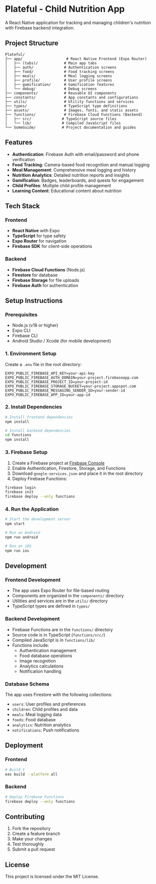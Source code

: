 # Plateful - Child Nutrition App

A React Native application for tracking and managing children's nutrition with Firebase backend integration.

## Project Structure

```
Plateful/
├── app/                    # React Native Frontend (Expo Router)
│   ├── (tabs)/            # Main app tabs
│   ├── auth/              # Authentication screens
│   ├── food/              # Food tracking screens
│   ├── meals/             # Meal logging screens
│   ├── profile/           # User profile screens
│   ├── gamification/      # Gamification features
│   └── debug/             # Debug screens
├── components/            # Reusable UI components
├── constants/             # App constants and configurations
├── utils/                 # Utility functions and services
├── types/                 # TypeScript type definitions
├── assets/                # Images, fonts, and static assets
├── functions/             # Firebase Cloud Functions (Backend)
│   ├── src/              # TypeScript source files
│   └── lib/              # Compiled JavaScript files
└── SomeGuide/            # Project documentation and guides
```

## Features

- **Authentication**: Firebase Auth with email/password and phone verification
- **Food Tracking**: Camera-based food recognition and manual logging
- **Meal Management**: Comprehensive meal logging and history
- **Nutrition Analytics**: Detailed nutrition reports and insights
- **Gamification**: Badges, leaderboards, and quests for engagement
- **Child Profiles**: Multiple child profile management
- **Learning Content**: Educational content about nutrition

## Tech Stack

### Frontend
- **React Native** with Expo
- **TypeScript** for type safety
- **Expo Router** for navigation
- **Firebase SDK** for client-side operations

### Backend
- **Firebase Cloud Functions** (Node.js)
- **Firestore** for database
- **Firebase Storage** for file uploads
- **Firebase Auth** for authentication

## Setup Instructions

### Prerequisites
- Node.js (v18 or higher)
- Expo CLI
- Firebase CLI
- Android Studio / Xcode (for mobile development)

### 1. Environment Setup

Create a `.env` file in the root directory:

```env
EXPO_PUBLIC_FIREBASE_API_KEY=your-api-key
EXPO_PUBLIC_FIREBASE_AUTH_DOMAIN=your-project.firebaseapp.com
EXPO_PUBLIC_FIREBASE_PROJECT_ID=your-project-id
EXPO_PUBLIC_FIREBASE_STORAGE_BUCKET=your-project.appspot.com
EXPO_PUBLIC_FIREBASE_MESSAGING_SENDER_ID=your-sender-id
EXPO_PUBLIC_FIREBASE_APP_ID=your-app-id
```

### 2. Install Dependencies

```bash
# Install frontend dependencies
npm install

# Install backend dependencies
cd functions
npm install
```

### 3. Firebase Setup

1. Create a Firebase project at [Firebase Console](https://console.firebase.google.com/)
2. Enable Authentication, Firestore, Storage, and Functions
3. Download `google-services.json` and place it in the root directory
4. Deploy Firebase Functions:

```bash
firebase login
firebase init
firebase deploy --only functions
```

### 4. Run the Application

```bash
# Start the development server
npm start

# Run on Android
npm run android

# Run on iOS
npm run ios
```

## Development

### Frontend Development
- The app uses Expo Router for file-based routing
- Components are organized in the `components/` directory
- Utilities and services are in the `utils/` directory
- TypeScript types are defined in `types/`

### Backend Development
- Firebase Functions are in the `functions/` directory
- Source code is in TypeScript (`functions/src/`)
- Compiled JavaScript is in `functions/lib/`
- Functions include:
  - Authentication management
  - Food database operations
  - Image recognition
  - Analytics calculations
  - Notification handling

### Database Schema

The app uses Firestore with the following collections:
- `users`: User profiles and preferences
- `children`: Child profiles and data
- `meals`: Meal logging data
- `foods`: Food database
- `analytics`: Nutrition analytics
- `notifications`: Push notifications

## Deployment

### Frontend
```bash
# Build t
eas build --platform all
```

### Backend
```bash
# Deploy Firebase Functions
firebase deploy --only functions
```

## Contributing

1. Fork the repository
2. Create a feature branch
3. Make your changes
4. Test thoroughly
5. Submit a pull request

## License

This project is licensed under the MIT License.
